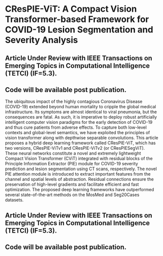 # CResPIE-ViT: A Compact Vision Transformer-based Framework for COVID-19 Lesion Segmentation and Severity Analysis

## Article Under Review with IEEE Transactions on Emerging Topics in Computational Intelligence (TETCI) (IF=5.3).
## Code will be available post publication.

The ubiquitous impact of the highly contagious
Coronavirus Disease (COVID-19) extended beyond human mortality
to cripple the global medical infrastructure. Its symptoms
are almost identical to viral pneumonia, but the consequences
are fatal. As such, it is imperative to deploy robust artificially
intelligent computer vision paradigms for the early detection
of COVID-19 and thus cure patients from adverse effects. To
capture both low-level contexts and global-level semantics, we
have exploited the principles of vision transformer along with
depthwise separable convolutions. This article proposes a hybrid
deep learning framework called CResPIE-ViT, which has two
versions, CResPIE-ViTv1 and CResPIE-ViTv2 (or CResPIESegViT).
These neural networks constitute a novel and extremely
lightweight Compact Vision Transformer (CViT) integrated with
residual blocks of the Principle Information Extractor (PIE) module
for COVID-19 severity prediction and lesion segmentation
using CT scans, respectively. The novel PIE attention module
is introduced to extract important features from the channel
and spatial levels of abstraction. Residual connections ensure the
preservation of high-level gradients and facilitate efficient and
fast optimization. The proposed deep learning frameworks have
outperformed several state-of-the-art methods on the MosMed
and Seg20Cases datasets.

## Article Under Review with IEEE Transactions on Emerging Topics in Computational Intelligence (TETCI) (IF=5.3).
## Code will be available post publication.
